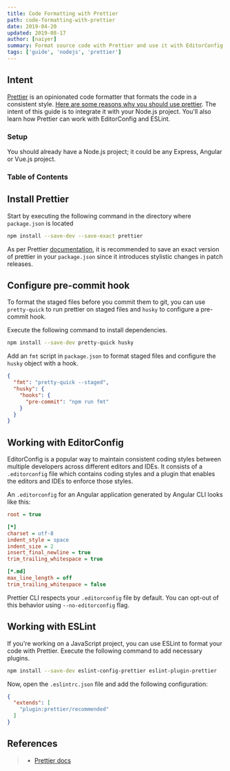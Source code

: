 ```yaml
---
title: Code Formatting with Prettier
path: code-formatting-with-prettier
date: 2019-04-20
updated: 2019-08-17
author: [naiyer]
summary: Format source code with Prettier and use it with EditorConfig and ESLint
tags: ['guide', 'nodejs', 'prettier']
---
```


## Intent

[Prettier](https://prettier.io) is an opinionated code formatter that formats the code in a consistent style. [Here are some reasons why you should use prettier](https://prettier.io/docs/en/why-prettier.html). The intent of this guide is to integrate it with your Node.js project. You'll also learn how Prettier can work with EditorConfig and ESLint.

### Setup

You should already have a Node.js project; it could be any Express, Angular or Vue.js project.

### Table of Contents

## Install Prettier

Start by executing the following command in the directory where `package.json` is located

```bash
npm install --save-dev --save-exact prettier
```

As per Prettier [documentation](https://prettier.io/docs/en/install.html), it is recommended to save an exact version of prettier in your `package.json` since it introduces stylistic changes in patch releases.

## Configure pre-commit hook

To format the staged files before you commit them to git, you can use `pretty-quick` to run prettier on staged files and `husky` to configure a pre-commit hook.

Execute the following command to install dependencies.

```bash
npm install --save-dev pretty-quick husky
```

Add an `fmt` script in `package.json` to format staged files and configure the `husky` object with a hook.

```json
{
  "fmt": "pretty-quick --staged",
  "husky": {
    "hooks": {
      "pre-commit": "npm run fmt"
    }
  }
}
```

## Working with EditorConfig

EditorConfig is a popular way to maintain consistent coding styles between multiple developers across different editors and IDEs. It consists of a `.editorconfig` file which contains coding styles and a plugin that enables the editors and IDEs to enforce those styles.

An `.editorconfig` for an Angular application generated by Angular CLI looks like this:

```ini
root = true

[*]
charset = utf-8
indent_style = space
indent_size = 2
insert_final_newline = true
trim_trailing_whitespace = true

[*.md]
max_line_length = off
trim_trailing_whitespace = false
```

Prettier CLI respects your `.editorconfig` file by default. You can opt-out of this behavior using `--no-editorconfig` flag.

## Working with ESLint

If you're working on a JavaScript project, you can use ESLint to format your code with Prettier. Execute the following command to add necessary plugins.

```bash
npm install --save-dev eslint-config-prettier eslint-plugin-prettier
```

Now, open the `.eslintrc.json` file and add the following configuration:

```json
{
  "extends": [
    "plugin:prettier/recommended"
  ]
}
```

## References

> - [Prettier docs](https://prettier.io/docs/en/install.html)